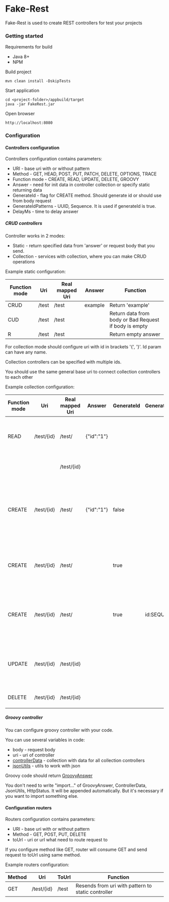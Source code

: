 # Fake-Rest

Fake-Rest is used to create REST controllers for test your projects

### Getting started

Requirements for build
- Java 8+
- NPM

Build project
```
mvn clean install -DskipTests
```

Start application
```
cd <project-folder>/appbuild/target
java -jar FakeRest.jar
```
Open browser
```
http://localhost:8080
```

### Configuration
#### Controllers configuration
Controllers configuration contains parameters:
- URI - base uri with or without pattern
- Method - GET, HEAD, POST, PUT, PATCH, DELETE, OPTIONS, TRACE
- Function mode - CREATE, READ, UPDATE, DELETE, GROOVY
- Answer - need for init data in controller collection or specify static returning data
- GenerateId - flag for CREATE method. Should generate id or should use from body request
- GenerateIdPatterns - UUID, Sequence. It is used if generateId is true.
- DelayMs - time to delay answer

##### CRUD controllers
Controller works in 2 modes:

- Static - return specified data from 'answer' or request body that you send.
- Collection - services with collection, where you can make CRUD operations

Example static configuration:

| Function mode |Uri       |Real mapped Uri|Answer        | Function                                             |
|---------------|----------|-------------- |--------------|------------------------------------------------------|
| CRUD          |/test     |/test          |example       | Return 'example'                                     |
| CUD           |/test     |/test          |              | Return data from body or Bad Request if body is empty|
| R             |/test     |/test          |              | Return empty answer                                  |

For collection mode should configure uri with id in brackets '{', '}'. Id param can have any name.

Collection controllers can be specified with multiple ids.

You should use the same general base uri to connect collection controllers to each other

Example collection configuration:

| Function mode |Uri       |Real mapped Uri|Answer        | GenerateId | GenerateIdPatterns | Function                                                                   |
|---------------|----------|-------------- |--------------|------------|--------------------|----------------------------------------------------------------------------|
| READ          |/test/{id}|/test/         |{"id":"1"}    |            |                    | Add json to collection on init. Return all records                         |
|               |          |/test/{id}     |              |            |                    | Return record by id                                                        |
| CREATE        |/test/{id}|/test/         |{"id":"1"}    | false      |                    | Add json to collection on init. Create new records. Expect id in body json |
| CREATE        |/test/{id}|/test/         |              | true       |                    | Create new records. Id "id" will be generated by uuid                      |
| CREATE        |/test/{id}|/test/         |              | true       | id:SEQUENCE        | Create new records. Id "id" will be generated by sequence                  |
| UPDATE        |/test/{id}|/test/{id}     |              |            |                    | Update record by id. Rewrite id in body json from url value                |
| DELETE        |/test/{id}|/test/{id}     |              |            |                    | Delete record by id                                                        |

##### Groovy controller
You can configure groovy controller with your code.

You can use several variables in code:
- body - request body
- uri - uri of controller
- [controllerData](core/src/main/java/io/github/ivanrosw/fakerest/core/model/ControllerData.java) - collection with data for all collection controllers
- [jsonUtils](core/src/main/java/io/github/ivanrosw/fakerest/core/utils/JsonUtils.java) - utils to work with json

Groovy code should return [GroovyAnswer](core/src/main/java/io/github/ivanrosw/fakerest/core/model/GroovyAnswer.java)

You don't need to write "import..." of GroovyAnswer, ControllerData, JsonUtils, HttpStatus. It will be appended automatically.
But it's necessary if you want to import something else.

#### Configuration routers
Routers configuration contains parameters:
- URI - base uri with or without pattern
- Method - GET, POST, PUT, DELETE
- toUrl - uri or url what need to route request to

If you configure method like GET, router will consume GET and send request to toUrl using same method.

Example routers configuration:

|Method|Uri       |ToUrl    |Function                                          |
|------|----------|---------|--------------------------------------------------|
|GET   |/test/{id}|/test    |Resends from uri with pattern to static controller|
